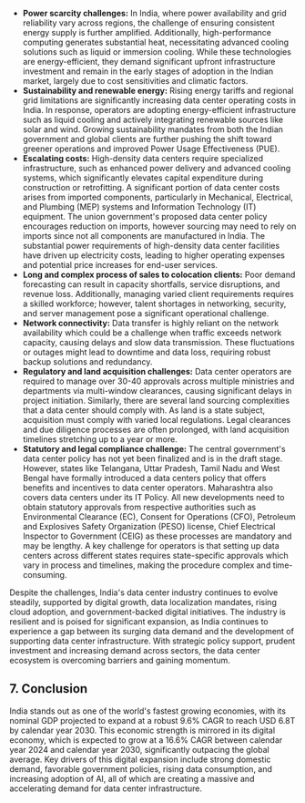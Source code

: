 *   **Power scarcity challenges:** In India, where power availability and grid reliability vary across regions, the challenge of ensuring consistent energy supply is further amplified. Additionally, high-performance computing generates substantial heat, necessitating advanced cooling solutions such as liquid or immersion cooling. While these technologies are energy-efficient, they demand significant upfront infrastructure investment and remain in the early stages of adoption in the Indian market, largely due to cost sensitivities and climatic factors.
*   **Sustainability and renewable energy:** Rising energy tariffs and regional grid limitations are significantly increasing data center operating costs in India. In response, operators are adopting energy-efficient infrastructure such as liquid cooling and actively integrating renewable sources like solar and wind. Growing sustainability mandates from both the Indian government and global clients are further pushing the shift toward greener operations and improved Power Usage Effectiveness (PUE).
*   **Escalating costs:** High-density data centers require specialized infrastructure, such as enhanced power delivery and advanced cooling systems, which significantly elevates capital expenditure during construction or retrofitting. A significant portion of data center costs arises from imported components, particularly in Mechanical, Electrical, and Plumbing (MEP) systems and Information Technology (IT) equipment. The union government's proposed data center policy encourages reduction on imports, however sourcing may need to rely on imports since not all components are manufactured in India. The substantial power requirements of high-density data center facilities have driven up electricity costs, leading to higher operating expenses and potential price increases for end-user services.
*   **Long and complex process of sales to colocation clients:** Poor demand forecasting can result in capacity shortfalls, service disruptions, and revenue loss. Additionally, managing varied client requirements requires a skilled workforce; however, talent shortages in networking, security, and server management pose a significant operational challenge.
*   **Network connectivity:** Data transfer is highly reliant on the network availability which could be a challenge when traffic exceeds network capacity, causing delays and slow data transmission. These fluctuations or outages might lead to downtime and data loss, requiring robust backup solutions and redundancy.
*   **Regulatory and land acquisition challenges:** Data center operators are required to manage over 30-40 approvals across multiple ministries and departments via multi-window clearances, causing significant delays in project initiation. Similarly, there are several land sourcing complexities that a data center should comply with. As land is a state subject, acquisition must comply with varied local regulations. Legal clearances and due diligence processes are often prolonged, with land acquisition timelines stretching up to a year or more.
*   **Statutory and legal compliance challenge:** The central government's data center policy has not yet been finalized and is in the draft stage. However, states like Telangana, Uttar Pradesh, Tamil Nadu and West Bengal have formally introduced a data centers policy that offers benefits and incentives to data center operators. Maharashtra also covers data centers under its IT Policy. All new developments need to obtain statutory approvals from respective authorities such as Environmental Clearance (EC), Consent for Operations (CFO), Petroleum and Explosives Safety Organization (PESO) license, Chief Electrical Inspector to Government (CEIG) as these processes are mandatory and may be lengthy. A key challenge for operators is that setting up data centers across different states requires state-specific approvals which vary in process and timelines, making the procedure complex and time-consuming.

Despite the challenges, India's data center industry continues to evolve steadily, supported by digital growth, data localization mandates, rising cloud adoption, and government-backed digital initiatives. The industry is resilient and is poised for significant expansion, as India continues to experience a gap between its surging data demand and the development of supporting data center infrastructure. With strategic policy support, prudent investment and increasing demand across sectors, the data center ecosystem is overcoming barriers and gaining momentum.

## 7. Conclusion

India stands out as one of the world's fastest growing economies, with its nominal GDP projected to expand at a robust 9.6% CAGR to reach USD 6.8T by calendar year 2030. This economic strength is mirrored in its digital economy, which is expected to grow at a 16.6% CAGR between calendar year 2024 and calendar year 2030, significantly outpacing the global average. Key drivers of this digital expansion include strong domestic demand, favorable government policies, rising data consumption, and increasing adoption of AI, all of which are creating a massive and accelerating demand for data center infrastructure.